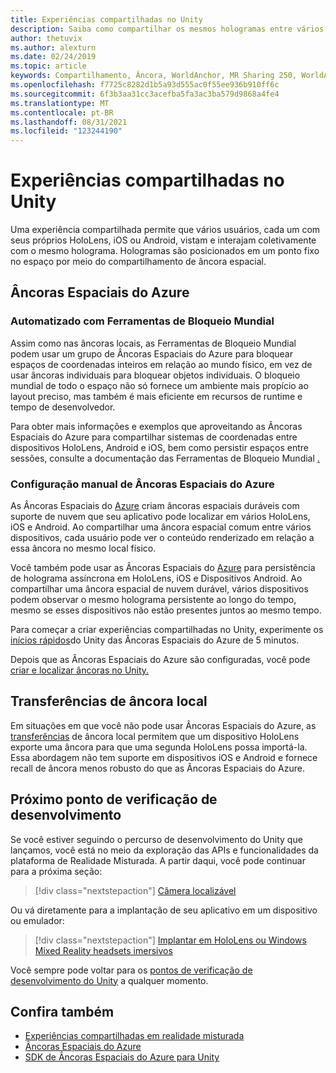 ```yaml
---
title: Experiências compartilhadas no Unity
description: Saiba como compartilhar os mesmos hologramas entre vários usuários em um aplicativo Unity com Âncoras Espaciais do Azure.
author: thetuvix
ms.author: alexturn
ms.date: 02/24/2019
ms.topic: article
keywords: Compartilhamento, Âncora, WorldAnchor, MR Sharing 250, WorldAnchorTransferBatch, SpatialPerception, Azure, Âncoras Espaciais do Azure, ASA, headset de realidade misturada, headset de realidade misturada do Windows, headset de realidade virtual
ms.openlocfilehash: f7725c8282d1b5a93d555ac0f55ee936b910ff6c
ms.sourcegitcommit: 6f3b3aa31cc3acefba5fa3ac3ba579d9868a4fe4
ms.translationtype: MT
ms.contentlocale: pt-BR
ms.lasthandoff: 08/31/2021
ms.locfileid: "123244190"
---
```

# <a name="shared-experiences-in-unity"></a>Experiências compartilhadas no Unity

Uma experiência compartilhada permite que vários usuários, cada um com seus próprios HoloLens, iOS ou Android, vistam e interajam coletivamente com o mesmo holograma. Hologramas são posicionados em um ponto fixo no espaço por meio do compartilhamento de âncora espacial.

## <a name="azure-spatial-anchors"></a>Âncoras Espaciais do Azure

### <a name="automated-with-world-locking-tools"></a>Automatizado com Ferramentas de Bloqueio Mundial

Assim como nas âncoras locais, as Ferramentas de Bloqueio Mundial podem usar um grupo de Âncoras Espaciais do Azure para bloquear espaços de coordenadas inteiros em relação ao mundo físico, em vez de usar âncoras individuais para bloquear objetos individuais. O bloqueio mundial de todo o espaço não só fornece um ambiente mais propício ao layout preciso, mas também é mais eficiente em recursos de runtime e tempo de desenvolvedor.

Para obter mais informações e exemplos que aproveitando as Âncoras Espaciais do Azure para compartilhar sistemas de coordenadas entre dispositivos HoloLens, Android e iOS, bem como persistir espaços entre sessões, consulte a documentação das Ferramentas de Bloqueio Mundial [.](https://microsoft.github.io/MixedReality-WorldLockingTools-Unity/DocGen/Documentation/HowTos/WLT_ASA.html)

### <a name="manual-configuration-of-azure-spatial-anchors"></a>Configuração manual de Âncoras Espaciais do Azure

As Âncoras Espaciais do <a href="/azure/spatial-anchors/overview" target="_blank">Azure</a> criam âncoras espaciais duráveis com suporte de nuvem que seu aplicativo pode localizar em vários HoloLens, iOS e Android.  Ao compartilhar uma âncora espacial comum entre vários dispositivos, cada usuário pode ver o conteúdo renderizado em relação a essa âncora no mesmo local físico.

Você também pode usar as Âncoras Espaciais do <a href="/azure/spatial-anchors/overview" target="_blank">Azure</a> para persistência de holograma assíncrona em HoloLens, iOS e Dispositivos Android.  Ao compartilhar uma âncora espacial de nuvem durável, vários dispositivos podem observar o mesmo holograma persistente ao longo do tempo, mesmo se esses dispositivos não estão presentes juntos ao mesmo tempo.

Para começar a criar experiências compartilhadas no Unity, experimente os <a href="/azure/spatial-anchors/unity-overview" target="_blank">inícios rápidos</a>do Unity das Âncoras Espaciais do Azure de 5 minutos.

Depois que as Âncoras Espaciais do Azure são configuradas, você pode <a href="/azure/spatial-anchors/concepts/create-locate-anchors-unity" target="_blank">criar e localizar âncoras no Unity.</a>

## <a name="local-anchor-transfers"></a>Transferências de âncora local

Em situações em que você não pode usar Âncoras Espaciais do Azure, as [transferências](../../out-of-scope/local-anchor-transfers-in-unity.md) de âncora local permitem que um dispositivo HoloLens exporte uma âncora para que uma segunda HoloLens possa importá-la.  Essa abordagem não tem suporte em dispositivos iOS e Android e fornece recall de âncora menos robusto do que as Âncoras Espaciais do Azure.

## <a name="next-development-checkpoint"></a>Próximo ponto de verificação de desenvolvimento

Se você estiver seguindo o percurso de desenvolvimento do Unity que lançamos, você está no meio da exploração das APIs e funcionalidades da plataforma de Realidade Misturada. A partir daqui, você pode continuar para a próxima seção:

> [!div class="nextstepaction"]
> [Câmera localizável](locatable-camera-in-unity.md)

Ou vá diretamente para a implantação de seu aplicativo em um dispositivo ou emulador:

> [!div class="nextstepaction"]
> [Implantar em HoloLens ou Windows Mixed Reality headsets imersivos](../platform-capabilities-and-apis/using-visual-studio.md)

Você sempre pode voltar para os [pontos de verificação de desenvolvimento do Unity](unity-development-overview.md#3-advanced-features) a qualquer momento.

## <a name="see-also"></a>Confira também
* [Experiências compartilhadas em realidade misturada](../platform-capabilities-and-apis/shared-experiences-in-mixed-reality.md)
* <a href="/azure/spatial-anchors" target="_blank">Âncoras Espaciais do Azure</a>
* <a href="/dotnet/api/Microsoft.Azure.SpatialAnchors" target="_blank">SDK de Âncoras Espaciais do Azure para Unity</a>